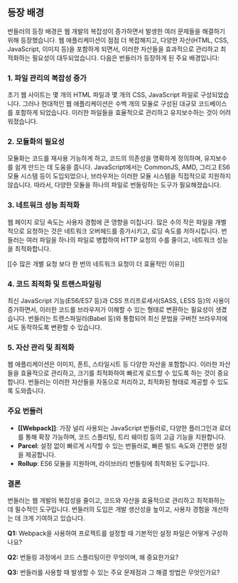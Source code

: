 ## 등장 배경

번들러의 등장 배경은 웹 개발의 복잡성이 증가하면서 발생한 여러 문제들을 해결하기 위해 등장했습니다. 웹 애플리케이션이 점점 더 복잡해지고, 다양한 자산(HTML, CSS, JavaScript, 이미지 등)을 포함하게 되면서, 이러한 자산들을 효과적으로 관리하고 최적화하는 필요성이 대두되었습니다. 다음은 번들러가 등장하게 된 주요 배경입니다:

### 1. 파일 관리의 복잡성 증가
초기 웹 사이트는 몇 개의 HTML 파일과 몇 개의 CSS, JavaScript 파일로 구성되었습니다. 그러나 현대적인 웹 애플리케이션은 수백 개의 모듈로 구성된 대규모 코드베이스를 포함하게 되었습니다. 이러한 파일들을 효율적으로 관리하고 유지보수하는 것이 어려워졌습니다.

### 2. 모듈화의 필요성
모듈화는 코드를 재사용 가능하게 하고, 코드의 의존성을 명확하게 정의하며, 유지보수를 쉽게 만드는 데 도움을 줍니다. JavaScript에서는 CommonJS, AMD, 그리고 ES6 모듈 시스템 등이 도입되었으나, 브라우저는 이러한 모듈 시스템을 직접적으로 지원하지 않습니다. 따라서, 다양한 모듈을 하나의 파일로 번들링하는 도구가 필요해졌습니다.

### 3. 네트워크 성능 최적화
웹 페이지 로딩 속도는 사용자 경험에 큰 영향을 미칩니다. 많은 수의 작은 파일을 개별적으로 요청하는 것은 네트워크 오버헤드를 증가시키고, 로딩 속도를 저하시킵니다. 번들러는 여러 파일을 하나의 파일로 병합하여 HTTP 요청의 수를 줄이고, 네트워크 성능을 최적화합니다.

[[수 많은 개별 요청 보다 한 번의 네트워크 요청이 더 효율적인 이유]]

### 4. 코드 최적화 및 트랜스파일링
최신 JavaScript 기능(ES6/ES7 등)과 CSS 프리프로세서(SASS, LESS 등)의 사용이 증가하면서, 이러한 코드를 브라우저가 이해할 수 있는 형태로 변환하는 필요성이 생겼습니다. 번들러는 트랜스파일러(Babel 등)와 통합되어 최신 문법을 구버전 브라우저에서도 동작하도록 변환할 수 있습니다.

### 5. 자산 관리 및 최적화
웹 애플리케이션은 이미지, 폰트, 스타일시트 등 다양한 자산을 포함합니다. 이러한 자산들을 효율적으로 관리하고, 크기를 최적화하여 빠르게 로드할 수 있도록 하는 것이 중요합니다. 번들러는 이러한 자산들을 자동으로 처리하고, 최적화된 형태로 제공할 수 있도록 도와줍니다.

### 주요 번들러 
- **[[Webpack]]**: 가장 널리 사용되는 JavaScript 번들러로, 다양한 플러그인과 로더를 통해 확장 가능하며, 코드 스플리팅, 트리 쉐이킹 등의 고급 기능을 지원합니다.
- **Parcel**: 설정 없이 빠르게 시작할 수 있는 번들러로, 빠른 빌드 속도와 간편한 설정을 제공합니다.
- **Rollup**: ES6 모듈을 지원하며, 라이브러리 번들링에 최적화된 도구입니다.

### 결론
번들러는 웹 개발의 복잡성을 줄이고, 코드와 자산을 효율적으로 관리하고 최적화하는 데 필수적인 도구입니다. 번들러의 도입은 개발 생산성을 높이고, 사용자 경험을 개선하는 데 크게 기여하고 있습니다.

**Q1:** Webpack을 사용하여 프로젝트를 설정할 때 기본적인 설정 파일은 어떻게 구성하나요?

**Q2:** 번들링 과정에서 코드 스플리팅이란 무엇이며, 왜 중요한가요?

**Q3:** 번들러를 사용할 때 발생할 수 있는 주요 문제점과 그 해결 방법은 무엇인가요?